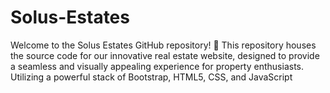 # Solus-Estates
Welcome to the Solus Estates GitHub repository! 🏡 This repository houses the source code for our innovative real estate website, designed to provide a seamless and visually appealing experience for property enthusiasts. Utilizing a powerful stack of Bootstrap, HTML5, CSS, and JavaScript
